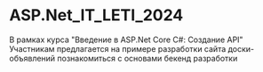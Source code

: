 # ASP.Net_IT_LETI_2024

В рамках курса "Введение в ASP.Net Core C#: Создание API"
Участникам предлагается на примере разработки сайта доски-объявлений познакомиться с основами бекенд разработки
